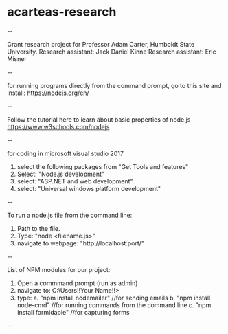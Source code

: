 # acarteas-research

--

Grant research project for Professor Adam Carter, Humboldt State University.
Research assistant: Jack Daniel Kinne
Research assistant: Eric Misner

--

for running programs directly from the command prompt, go to this site and install:
https://nodejs.org/en/

--

Follow the tutorial here to learn about basic properties of node.js
https://www.w3schools.com/nodejs

--

for coding in microsoft visual studio 2017 
1. select the following packages from "Get Tools and features"
2. Select: "Node.js development"
3. select: "ASP.NET and web development"
4. select: "Universal windows platform development"

--

To run a node.js file from the command line:
1. Path to the file.
2. Type: "node <filename.js>"
3. navigate to webpage: "http://localhost:port/"

--

List of NPM modules for our project:

1. Open a commmand prompt (run as admin) 
2. navigate to: C:\Users\!!Your Name!!>
3. type:
	a. "npm install nodemailer"
	//for sending emails
	b. "npm install node-cmd"
	//for running commands from the command line
	c. "npm install formidable"
	//for capturing forms 

--
 